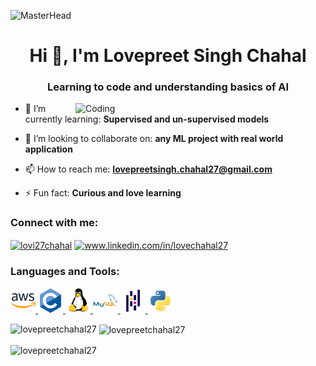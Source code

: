 ![MasterHead](https://i.redd.it/h76pzetok8b91.jpg)

<h1 align="center">Hi 👋, I'm Lovepreet Singh Chahal</h1>
<h3 align="center">Learning to code and understanding basics of AI</h3>
<img align="right" alt="Coding" width="400" src=(https://cdn.dribbble.com/users/46123/screenshots/6135335/media/d62020ae4772443ce5fc39f2b022b40c.gif)>

- 🌱 I’m currently learning: **Supervised and un-supervised models**

- 👯 I’m looking to collaborate on: **any ML project with real world application**

- 📫 How to reach me: **lovepreetsingh.chahal27@gmail.com**

- ⚡ Fun fact: **Curious and love learning**

<h3 align="left">Connect with me:</h3>
<p align="left">
<a href="https://twitter.com/lovi27chahal" target="blank"><img align="center" src="https://raw.githubusercontent.com/rahuldkjain/github-profile-readme-generator/master/src/images/icons/Social/twitter.svg" alt="lovi27chahal" height="30" width="40" /></a>
<a href="https://linkedin.com/in/www.linkedin.com/in/lovechahal27" target="blank"><img align="center" src="https://raw.githubusercontent.com/rahuldkjain/github-profile-readme-generator/master/src/images/icons/Social/linked-in-alt.svg" alt="www.linkedin.com/in/lovechahal27" height="30" width="40" /></a>
</p>

<h3 align="left">Languages and Tools:</h3>
<p align="left"> <a href="https://aws.amazon.com" target="_blank" rel="noreferrer"> <img src="https://raw.githubusercontent.com/devicons/devicon/master/icons/amazonwebservices/amazonwebservices-original-wordmark.svg" alt="aws" width="40" height="40"/> </a> <a href="https://www.cprogramming.com/" target="_blank" rel="noreferrer"> <img src="https://raw.githubusercontent.com/devicons/devicon/master/icons/c/c-original.svg" alt="c" width="40" height="40"/> </a> <a href="https://www.linux.org/" target="_blank" rel="noreferrer"> <img src="https://raw.githubusercontent.com/devicons/devicon/master/icons/linux/linux-original.svg" alt="linux" width="40" height="40"/> </a> <a href="https://www.mysql.com/" target="_blank" rel="noreferrer"> <img src="https://raw.githubusercontent.com/devicons/devicon/master/icons/mysql/mysql-original-wordmark.svg" alt="mysql" width="40" height="40"/> </a> <a href="https://pandas.pydata.org/" target="_blank" rel="noreferrer"> <img src="https://raw.githubusercontent.com/devicons/devicon/2ae2a900d2f041da66e950e4d48052658d850630/icons/pandas/pandas-original.svg" alt="pandas" width="40" height="40"/> </a> <a href="https://www.python.org" target="_blank" rel="noreferrer"> <img src="https://raw.githubusercontent.com/devicons/devicon/master/icons/python/python-original.svg" alt="python" width="40" height="40"/> </a> </p>

<p><img align="left" src="https://github-readme-stats.vercel.app/api/top-langs?username=lovepreetchahal27&show_icons=true&locale=en&layout=compact" alt="lovepreetchahal27" /></p>

<p>&nbsp;<img align="center" src="https://github-readme-stats.vercel.app/api?username=lovepreetchahal27&show_icons=true&locale=en" alt="lovepreetchahal27" /></p>

<p><img align="center" src="https://github-readme-streak-stats.herokuapp.com/?user=lovepreetchahal27&" alt="lovepreetchahal27" /></p>
